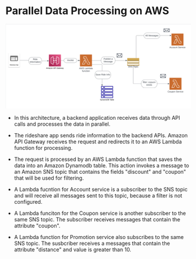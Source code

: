 # Parallel Data Processing on AWS

![Data-Process](assets/Chart.png)

- In this architecture, a backend application receives data through API calls and processes the data in parallel.

- The rideshare app sends ride information to the backend APIs. Amazon API Gateway receives the request and redirects it to an AWS Lambda function for processing.

- The request is processed by an AWS Lambda function that saves the data into an Amazon Dynamodb table. This action invokes a message to an Amazon SNS topic that contains the fields  "discount" and "coupon" that will be used for filtering.

- A Lambda fucntion for Account service is a subscriber to the SNS topic and will receive all messages sent to this topic, because a filter is not configured.

- A Lambda funciton for the Coupon service is another subscriber to the same SNS topic. The subscriber receives messages that contain the attribute "coupon".

- A Lambda function for Promotion service also subscribes to the same SNS topic. The susbcriber receives a messages that contain the attribute "distance" and value is greater than 10.

